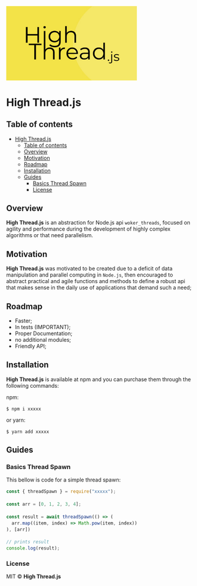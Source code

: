 <img src="./assets/logo.jpg" style="width: 350px">

# High Thread.js

## Table of contents
- [High Thread.js](#high-threadjs)
  - [Table of contents](#table-of-contents)
  - [Overview](#overview)
  - [Motivation](#motivation)
  - [Roadmap](#roadmap)
  - [Installation](#installation)
  - [Guides](#guides)
    - [Basics Thread Spawn](#basics-thread-spawn)
    - [License](#license)

## Overview

**High Thread.js** is an abstraction for Node.js api `woker_threads`, focused on agility and performance during the development of highly complex algorithms or that need parallelism. 

## Motivation

**High Thread.js** was motivated to be created due to a deficit of data manipulation and parallel computing in `Node.js`, then encouraged to abstract practical and agile functions and methods to define a robust api that makes sense in the daily use of applications that demand such a need; 

## Roadmap

- Faster;
- In tests (IMPORTANT);
- Proper Documentation;
- no additional modules;
- Friendly API;

## Installation

**High Thread.js** is available at npm and you can purchase them through the following commands:

npm:

```
$ npm i xxxxx
```

or yarn:

```
$ yarn add xxxxx
```

## Guides

### Basics Thread Spawn

This bellow is code for a simple thread spawn:

```js
const { threadSpawn } = require("xxxxx");

const arr = [0, 1, 2, 3, 4];

const result = await threadSpawn(() => (
  arr.map((item, index) => Math.pow(item, index))
), [arr])

// prints result
console.log(result);
```

### License

MIT © **High Thread.js**
